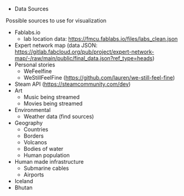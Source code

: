 * Data Sources 

Possible sources to use for visualization
- Fablabs.io
    - lab location data: https://fmcu.fablabs.io/files/labs_clean.json
- Expert network map (data JSON: https://gitlab.fabcloud.org/pub/project/expert-network-map/-/raw/main/public/final_data.json?ref_type=heads)
- Personal stories
    - WeFeelfine
    - WeStillFeelFine (https://github.com/lauren/we-still-feel-fine)
- Steam API (https://steamcommunity.com/dev)
- Art
    - Music being streamed
    - Movies being streamed
- Environmental
    - Weather data (find sources)
- Geography
   - Countries
   - Borders
   - Volcanos
   - Bodies of water
   - Human population
- Human made infrastructure
    - Submarine cables
    - Airports
- Iceland
- Bhutan
